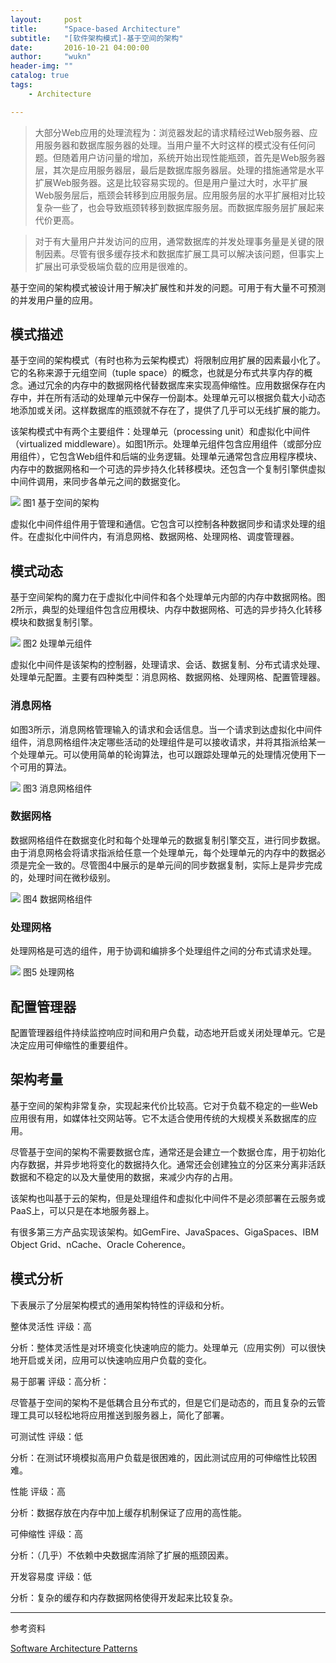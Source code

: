 ```yaml
---
layout:     post
title:      "Space-based Architecture"
subtitle:   "[软件架构模式]-基于空间的架构"
date:       2016-10-21 04:00:00
author:     "wukn"
header-img: ""
catalog: true
tags:
    - Architecture

---
```


> 大部分Web应用的处理流程为：浏览器发起的请求精经过Web服务器、应用服务器和数据库服务器的处理。当用户量不大时这样的模式没有任何问题。但随着用户访问量的增加，系统开始出现性能瓶颈，首先是Web服务器层，其次是应用服务器层，最后是数据库服务器层。处理的措施通常是水平扩展Web服务器。这是比较容易实现的。但是用户量过大时，水平扩展Web服务层后，瓶颈会转移到应用服务层。应用服务层的水平扩展相对比较复杂一些了，也会导致瓶颈转移到数据库服务层。而数据库服务层扩展起来代价更高。

> 对于有大量用户并发访问的应用，通常数据库的并发处理事务量是关键的限制因素。尽管有很多缓存技术和数据库扩展工具可以解决该问题，但事实上扩展出可承受极端负载的应用是很难的。

基于空间的架构模式被设计用于解决扩展性和并发的问题。可用于有大量不可预测的并发用户量的应用。

## 模式描述

基于空间的架构模式（有时也称为云架构模式）将限制应用扩展的因素最小化了。它的名称来源于元组空间（tuple space）的概念，也就是分布式共享内存的概念。通过冗余的内存中的数据网格代替数据库来实现高伸缩性。应用数据保存在内存中，并在所有活动的处理单元中保存一份副本。处理单元可以根据负载大小动态地添加或关闭。这样数据库的瓶颈就不存在了，提供了几乎可以无线扩展的能力。

该架构模式中有两个主要组件：处理单元（processing unit）和虚拟化中间件（virtualized middleware）。如图1所示。处理单元组件包含应用组件（或部分应用组件），它包含Web组件和后端的业务逻辑。处理单元通常包含应用程序模块、内存中的数据网格和一个可选的异步持久化转移模块。还包含一个复制引擎供虚拟中间件调用，来同步各单元之间的数据变化。

![](/img/post/software_architecture_pattern/space_based_architecture/space_based_architecture.png)
图1 基于空间的架构

虚拟化中间件组件用于管理和通信。它包含可以控制各种数据同步和请求处理的组件。在虚拟化中间件内，有消息网格、数据网格、处理网格、调度管理器。

## 模式动态

基于空间架构的魔力在于虚拟化中间件和各个处理单元内部的内存中数据网格。图2所示，典型的处理组件包含应用模块、内存中数据网格、可选的异步持久化转移模块和数据复制引擎。

![](/img/post/software_architecture_pattern/space_based_architecture/processing_unit.png)
图2 处理单元组件

虚拟化中间件是该架构的控制器，处理请求、会话、数据复制、分布式请求处理、处理单元配置。主要有四种类型：消息网格、数据网格、处理网格、配置管理器。

### 消息网格

如图3所示，消息网格管理输入的请求和会话信息。当一个请求到达虚拟化中间件组件，消息网格组件决定哪些活动的处理组件是可以接收请求，并将其指派给某一个处理单元。可以使用简单的轮询算法，也可以跟踪处理单元的处理情况使用下一个可用的算法。

![](/img/post/software_architecture_pattern/space_based_architecture/messaging_grid.png)
图3 消息网格组件

### 数据网格

数据网格组件在数据变化时和每个处理单元的数据复制引擎交互，进行同步数据。由于消息网格会将请求指派给任意一个处理单元，每个处理单元的内存中的数据必须是完全一致的。尽管图4中展示的是单元间的同步数据复制，实际上是异步完成的，处理时间在微秒级别。

![](/img/post/software_architecture_pattern/space_based_architecture/data_grid.png)
图4 数据网格组件

### 处理网格

处理网格是可选的组件，用于协调和编排多个处理组件之间的分布式请求处理。

![](/img/post/software_architecture_pattern/space_based_architecture/processing_grid.png)
图5 处理网格

## 配置管理器

配置管理器组件持续监控响应时间和用户负载，动态地开启或关闭处理单元。它是决定应用可伸缩性的重要组件。

## 架构考量

基于空间的架构非常复杂，实现起来代价比较高。它对于负载不稳定的一些Web应用很有用，如媒体社交网站等。它不太适合使用传统的大规模关系数据库的应用。

尽管基于空间的架构不需要数据仓库，通常还是会建立一个数据仓库，用于初始化内存数据，并异步地将变化的数据持久化。通常还会创建独立的分区来分离非活跃数据和不稳定的以及大量使用的数据，来减少内存的占用。

该架构也叫基于云的架构，但是处理组件和虚拟化中间件不是必须部署在云服务或PaaS上，可以只是在本地服务器上。

有很多第三方产品实现该架构。如GemFire、JavaSpaces、GigaSpaces、IBM Object Grid、nCache、Oracle Coherence。

## 模式分析

下表展示了分层架构模式的通用架构特性的评级和分析。

整体灵活性
评级：高

分析：整体灵活性是对环境变化快速响应的能力。处理单元（应用实例）可以很快地开启或关闭，应用可以快速响应用户负载的变化。

易于部署
评级：高分析：

尽管基于空间的架构不是低耦合且分布式的，但是它们是动态的，而且复杂的云管理工具可以轻松地将应用推送到服务器上，简化了部署。

可测试性
评级：低

分析：在测试环境模拟高用户负载是很困难的，因此测试应用的可伸缩性比较困难。

性能
评级：高

分析：数据存放在内存中加上缓存机制保证了应用的高性能。

可伸缩性
评级：高

分析：（几乎）不依赖中央数据库消除了扩展的瓶颈因素。

开发容易度
评级：低

分析：复杂的缓存和内存数据网格使得开发起来比较复杂。

---

参考资料

[Software Architecture Patterns](http://www.oreilly.com/programming/free/software-architecture-patterns.csp)
